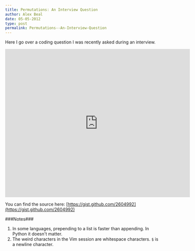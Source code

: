 ```yaml
---
title: Permutations: An Interview Question
author: Alex Beal
date: 05-05-2012
type: post
permalink: Permutations--An-Interview-Question
---
```


Here I go over a coding question I was recently asked during an interview.

<iframe width="600" height="480" src="http://www.youtube.com/embed/wIPcruaQ3Sg" frameborder="0" allowfullscreen></iframe>

You can find the source here: [https://gist.github.com/2604992](https://gist.github.com/2604992)

###Notes###
1. In some languages, prepending to a list is faster than appending. In Python it doesn't matter.
2. The weird characters in the Vim session are whitespace characters. `$` is a newline character.
